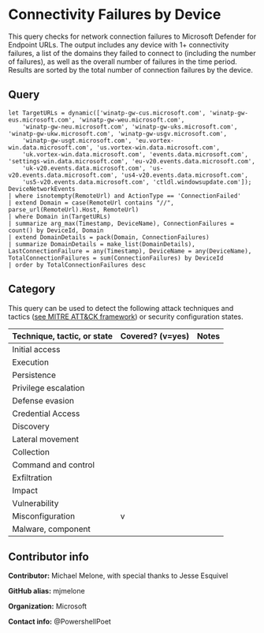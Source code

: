 # Connectivity Failures by Device

This query checks for network connection failures to Microsoft Defender for Endpoint URLs.
The output includes any device with 1+ connectivity failures, a list of the domains they
failed to connect to (including the number of failures), as well as the overall number of
failures in the time period. Results are sorted by the total number of connection failures
by the device.

## Query

```
let TargetURLs = dynamic(['winatp-gw-cus.microsoft.com', 'winatp-gw-eus.microsoft.com', 'winatp-gw-weu.microsoft.com',
    'winatp-gw-neu.microsoft.com', 'winatp-gw-uks.microsoft.com', 'winatp-gw-ukw.microsoft.com', 'winatp-gw-usgv.microsoft.com',
    'winatp-gw-usgt.microsoft.com', 'eu.vortex-win.data.microsoft.com', 'us.vortex-win.data.microsoft.com',
    'uk.vortex-win.data.microsoft.com', 'events.data.microsoft.com', 'settings-win.data.microsoft.com', 'eu-v20.events.data.microsoft.com',
    'uk-v20.events.data.microsoft.com', 'us-v20.events.data.microsoft.com', 'us4-v20.events.data.microsoft.com',
    'us5-v20.events.data.microsoft.com', 'ctldl.windowsupdate.com']);
DeviceNetworkEvents
| where isnotempty(RemoteUrl) and ActionType == 'ConnectionFailed'
| extend Domain = case(RemoteUrl contains "//", parse_url(RemoteUrl).Host, RemoteUrl)
| where Domain in(TargetURLs)
| summarize arg_max(Timestamp, DeviceName), ConnectionFailures = count() by DeviceId, Domain
| extend DomainDetails = pack(Domain, ConnectionFailures)
| summarize DomainDetails = make_list(DomainDetails), LastConnectionFailure = any(Timestamp), DeviceName = any(DeviceName), TotalConnectionFailures = sum(ConnectionFailures) by DeviceId
| order by TotalConnectionFailures desc
```
## Category

This query can be used to detect the following attack techniques and tactics ([see MITRE ATT&CK framework](https://attack.mitre.org/)) or security configuration states.

| Technique, tactic, or state | Covered? (v=yes) | Notes |
|------------------------|----------|-------|
| Initial access |  |  |
| Execution |  |  |
| Persistence |  |  | 
| Privilege escalation |  |  |
| Defense evasion |  |  | 
| Credential Access |  |  | 
| Discovery |  |  | 
| Lateral movement |  |  | 
| Collection |  |  | 
| Command and control |  |  | 
| Exfiltration |  |  | 
| Impact |  |  |
| Vulnerability |  |  |
| Misconfiguration | v |  |
| Malware, component |  |  |


## Contributor info

**Contributor:** Michael Melone, with special thanks to Jesse Esquivel

**GitHub alias:** mjmelone

**Organization:** Microsoft

**Contact info:** @PowershellPoet
